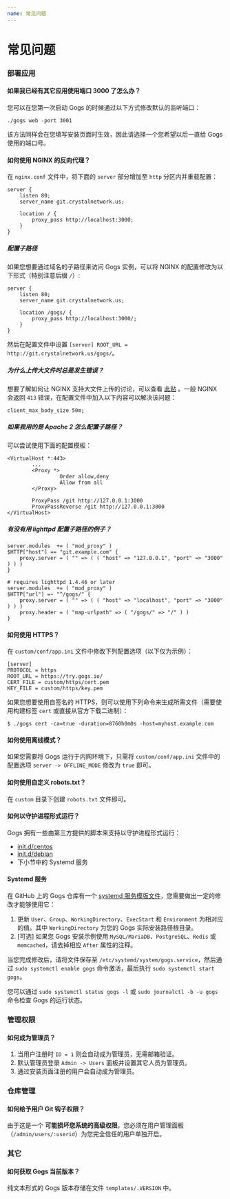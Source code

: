 ```yaml
---
name: 常见问题
---
```


# 常见问题

### 部署应用

#### 如果我已经有其它应用使用端口 3000 了怎么办？

您可以在您第一次启动 Gogs 的时候通过以下方式修改默认的监听端口：

    ./gogs web -port 3001

该方法同样会在您填写安装页面时生效，因此请选择一个您希望以后一直给 Gogs 使用的端口号。

#### 如何使用 NGINX 的反向代理？

在 `nginx.conf` 文件中，将下面的 `server` 部分增加至 `http` 分区内并重载配置：

```
server {
    listen 80;
    server_name git.crystalnetwork.us;

    location / {
        proxy_pass http://localhost:3000;
    }
}
```

##### 配置子路径

如果您想要通过域名的子路径来访问 Gogs 实例，可以将 NGINX 的配置修改为以下形式（特别注意后缀 `/`）:

```
server {
    listen 80;
    server_name git.crystalnetwork.us;

    location /gogs/ {
        proxy_pass http://localhost:3000/;
    }
}
```

然后在配置文件中设置 `[server] ROOT_URL = http://git.crystalnetwork.us/gogs/`。

##### 为什么上传大文件时总是发生错误？

想要了解如何让 NGINX 支持大文件上传的讨论，可以查看 [此贴](http://stackoverflow.com/a/15021750) 。一般 NGINX 会返回 `413` 错误，在配置文件中加入以下内容可以解决该问题：

```
client_max_body_size 50m;
```

##### 如果我用的是 Apache 2 怎么配置子路径？

可以尝试使用下面的配置模板：

```
<VirtualHost *:443>
        ...
        <Proxy *>
                 Order allow,deny
                 Allow from all
        </Proxy>

        ProxyPass /git http://127.0.0.1:3000
        ProxyPassReverse /git http://127.0.0.1:3000
</VirtualHost>
```

##### 有没有用 lighttpd 配置子路径的例子？

```
server.modules  += ( "mod_proxy" )
$HTTP["host"] == "git.example.com" {
    proxy.server = ( "" => ( ( "host" => "127.0.0.1", "port" => "3000" ) ) )
}
```

```
# requires lighttpd 1.4.46 or later
server.modules  += ( "mod_proxy" )
$HTTP["url"] =~ "^/gogs/" {
    proxy.server = ( "" => ( ( "host" => "localhost", "port" => "3000" ) ) )
    proxy.header = ( "map-urlpath" => ( "/gogs/" => "/" ) )
}
```

#### 如何使用 HTTPS？

在 `custom/conf/app.ini` 文件中修改下列配置选项（以下仅为示例）：

```
[server]
PROTOCOL = https
ROOT_URL = https://try.gogs.io/
CERT_FILE = custom/https/cert.pem
KEY_FILE = custom/https/key.pem
```

如果您想要使用自签名的 HTTPS，则可以使用下列命令来生成所需文件（需要使用构建标签 `cert` 或直接从官方下载二进制）：

	$ ./gogs cert -ca=true -duration=8760h0m0s -host=myhost.example.com

#### 如何使用离线模式？

如果您需要将 Gogs 运行于内网环境下，只需将 `custom/conf/app.ini` 文件中的配置选项 `server -> OFFLINE_MODE` 修改为 `true` 即可。

#### 如何使用自定义 robots.txt？

在 `custom` 目录下创建 `robots.txt` 文件即可。

#### 如何以守护进程形式运行？

Gogs 拥有一些由第三方提供的脚本来支持以守护进程形式运行：

- [init.d/centos](https://github.com/gogs/gogs/blob/master/scripts/init/centos/gogs)
- [init.d/debian](https://github.com/gogs/gogs/blob/master/scripts/init/debian/gogs)
- 下小节中的 Systemd 服务

#### Systemd 服务

在 GitHub 上的 Gogs 仓库有一个 [systemd 服务模版文件](https://github.com/gogs/gogs/blob/master/scripts/systemd/gogs.service)，您需要做出一定的修改才能够使用它：

1. 更新 `User`、`Group`、`WorkingDirectory`、`ExecStart` 和 `Environment` 为相对应的值。其中 `WorkingDirectory` 为您的 Gogs 实际安装路径根目录。
3. [可选] 如果您 Gogs 安装示例使用 `MySQL/MariaDB`、`PostgreSQL`、`Redis` 或 `memcached`，请去掉相应 `After` 属性的注释。

当您完成修改后，请将文件保存至 `/etc/systemd/system/gogs.service`，然后通过 `sudo systemctl enable gogs` 命令激活，最后执行 `sudo systemctl start gogs`。

您可以通过 `sudo systemctl status gogs -l` 或 `sudo journalctl -b -u gogs`  命令检查 Gogs 的运行状态。

### 管理权限

#### 如何成为管理员？

1. 当用户注册时 `ID = 1` 则会自动成为管理员，无需邮箱验证。
2. 默认管理员登录 `Admin -> Users` 面板并设置其它人员为管理员。
3. 通过安装页面注册的用户会自动成为管理员。

### 仓库管理

#### 如何给予用户 Git 钩子权限？

由于这是一个 **可能损坏您系统的高级权限**，您必须在用户管理面板（`/admin/users/:userid`）为您完全信任的用户单独开启。

### 其它

#### 如何获取 Gogs 当前版本？

纯文本形式的 Gogs 版本存储在文件 `templates/.VERSION` 中。

